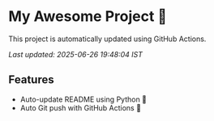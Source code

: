 # My Awesome Project 🚀

This project is automatically updated using GitHub Actions.

_Last updated: 2025-06-26 19:48:04 IST_

## Features
- Auto-update README using Python 🐍
- Auto Git push with GitHub Actions 🤖

